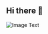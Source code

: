 ## Hi there 👋


![Image Text](https://media0.giphy.com/media/v1.Y2lkPTc5MGI3NjExMjNqZ3g1N2oxNmVwZDV5cmd2OHkxeWFvcmtnejlrb3c3NGprem0wZiZlcD12MV9pbnRlcm5hbF9naWZfYnlfaWQmY3Q9Zw/mJIa7I93UrI2x0ICbp/giphy.webp)
